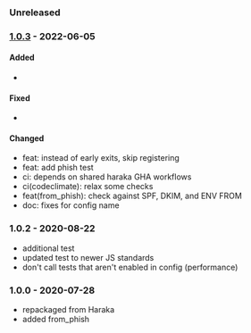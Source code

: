 
### Unreleased


### [1.0.3] - 2022-06-05

#### Added

- 

#### Fixed

- 

#### Changed

- feat: instead of early exits, skip registering
- feat: add phish test
- ci: depends on shared haraka GHA workflows
- ci(codeclimate): relax some checks
- feat(from_phish): check against SPF, DKIM, and ENV FROM
- doc: fixes for config name


### 1.0.2 - 2020-08-22

- additional test
- updated test to newer JS standards
- don't call tests that aren't enabled in config (performance)


### 1.0.0 - 2020-07-28

- repackaged from Haraka
- added from_phish

[1.0.3]: https://github.com/haraka/haraka-plugin-headers/releases/tag/1.0.3
